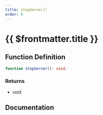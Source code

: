 ```yaml
---
title: stopServer()
order: 0
---
```


# {{ $frontmatter.title }}

## Function Definition

```ts
function stopServer(): void;
```

### Returns

* void

## Documentation

<!--@include: ./parts/stopServer.md-->
